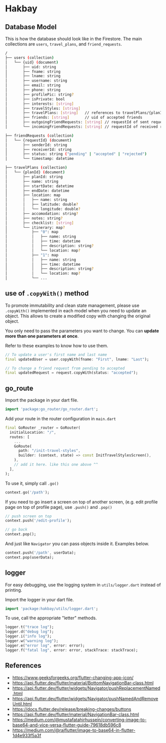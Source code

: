 # Hakbay

## Database Model
This is how the database should look like in the Firestore. The main collections are `users`, `travel_plans`, and `friend_requests`.
```bash
/
├── users (collection)
│   └── {uid} (document)
│       ├── uid: string
│       ├── fname: string
│       ├── lname: string
│       ├── username: string
│       ├── email: string
│       ├── phone: string
│       ├── profilePic: string?
│       ├── isPrivate: bool
│       ├── interests: [string]
│       ├── travelStyles: [string]
│       ├── travelPlans: [string]   // references to travelPlans/{planId}
│       ├── friends: [string]       // uid of accepted friends
│       ├── outgoingFriendRequests: [string] // requestId of sent requests
│       └── incomingFriendRequests: [string] // requestId of received requests

├── friendRequests (collection)
│   └── {requestId} (document)
│       ├── senderId: string
│       ├── receiverId: string
│       ├── status: string ("pending" | "accepted" | "rejected")
│       └── timestamp: datetime

├── travelPlans (collection)
│   └── {planId} (document)
│       ├── planId: string
│       ├── name: string
│       ├── startDate: datetime
│       ├── endDate: datetime
│       ├── location: map
│       │   ├── name: string
│       │   ├── latitude: double?
│       │   └── longitude: double?
│       ├── accomodation: string?
│       ├── notes: string?
│       ├── checklist: [string]
│       └── itinerary: map?
│           ├── "0": map
│           │   ├── name: string
│           │   ├── time: datetime
│           │   ├── description: string?
│           │   └── location: map?
│           ├── "1": map
│           │   ├── name: string
│           │   ├── time: datetime
│           │   ├── description: string?
│           │   └── location: map?
│           └── ...
```

## use of `.copyWith()` method
To promote immutability and clean state management, please use `.copyWith()` implemented in each model when you need to update an object. This allows to create a modified copy with changing the original object.

You only need to pass the parameters you want to change. You can **update more than one parameters at once**.

Refer to these examples to know how to use them.
```dart
// To update a user's first name and last name
final updatedUser = user.copyWith(fname: "First", lname: "Last");

// To change a friend request from pending to accepted
final updatedRequest = request.copyWith(status: "accepted");
```

## go_route
Import the package in your dart file.
```dart
import 'package:go_router/go_router.dart';
```
Add your route in the router configuration in `main.dart`
```dart
final GoRouter _router = GoRouter(
  initialLocation: "/",
  routes: [
    ...
    GoRoute(
      path: "/init-travel-styles",
      builder: (context, state) => const InitTravelStylesScreen(),
    ),
    // add it here. like this one above ^^
  ],
);
```

To use it, simply call `.go()`
```dart
context.go('/path');
```

If you need to go insert a screen on top of another screen, (e.g. edit profile page on top of profile page), use `.push()` and `.pop()`
```dart
// push screen on top
context.push('/edit-profile');

// go back
context.pop();
```

And just like `Navigator` you can pass objects inside it. Examples below.
```dart
context.push('/path', userData);
context.pop(userData);
```

## logger
For easy debugging, use the logging system in `utils/logger.dart` instead of printing. 

Import the logger in your dart file.
```dart
import 'package:hakbay/utils/logger.dart';
```

To use, call the appropriate "letter" methods.
```dart
logger.t("trace log");
logger.d("debug log");
logger.i("info log");
logger.w("warning log");
logger.e("error log", error: error);
logger.f("fatal log", error: error, stackTrace: stackTrace);
```


## References
- https://www.geeksforgeeks.org/flutter-changing-app-icon/
- https://api.flutter.dev/flutter/material/BottomNavigationBar-class.html
- https://api.flutter.dev/flutter/widgets/Navigator/pushReplacementNamed.html
- https://api.flutter.dev/flutter/widgets/Navigator/pushNamedAndRemoveUntil.html
- https://docs.flutter.dev/release/breaking-changes/buttons
- https://api.flutter.dev/flutter/material/NavigationBar-class.html
- https://medium.com/@mustafatahirhussein/converting-image-to-base64-and-vice-versa-flutter-guide-79618db596c8
- https://medium.com/@rajflutter/image-to-base64-in-flutter-1d4e933f5a3f